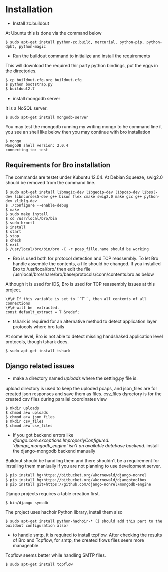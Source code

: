 Installation
============

* Install zc.buildout


At Ubuntu this is done via the command below

	$ sudo apt-get install python-zc.build, mercurial, python-pip, python-dpkt, python-magic

* Run the buildout command to initialize and install the requirements

This will download the required thir party python bindings, put the eggs in the directories.

	$ cp buildout.cfg.org buildout.cfg
	$ python bootstrap.py
	$ buildout2.7

* install mongodb server

It is a NoSQL server.

	$ sudo apt-get install mongodb-server

You may test the mongodb running my writing mongo to he command line
it you see an shell like below then you may continue with bro installation

	$ mongo
	MongoDB shell version: 2.0.4
	connecting to: test

Requirements for Bro installation
---------------------------------

The commands are testet under Kubuntu 12.04. At Debian Squeeze, swig2.0 should be removed from the command line.

	$ sudo apt-get install libmagic-dev libgeoip-dev libpcap-dev libssl-dev libncurses5-dev g++ bison flex cmake swig2.0 make gcc g++ python-dev zlib1g-dev
	$ ./configure --enable-debug
	$ make
	$ sudo make install
	$ cd /usr/local/bro/bin
	$ sudo broctl
	$ install
	$ start
	$ stop
	$ check
	$ exit
	$ /usr/local/bro/bin/bro -C -r pcap_fille.name should be working


* Bro is used both for protocol detection and TCP reassembly. To let Bro handle assemble the contents, a file should be changed. If you installed Bro to /usr/local/bro/ then edit the file /usr/local/bro/share/bro/base/protocols/conn/contents.bro as below

Although it is used for IDS, Bro is used for TCP reassembly issues at this project.

	\#\# If this variable is set to ``T``, then all contents of all connections  
	\#\# will be  extracted.  
	const default_extract = T &redef;  

* tshark is required for an alternative method to detect application layer protocols where bro fails

At some level, Bro is not able to detect missing handshaked application level protocols, though tshark does.

	$ sudo apt-get install tshark  


Django related issues
---------------------

* make a directory named *uploads* where the setting.py file is.

upload directory is used to keep the uploded pcaps, and json\_files are for created json responses and save them as files. csv\_files dşrectory is for the created csv files during parallel coordinates view

	$ mkdir uploads  
	$ chmod a+w uploads  
	$ chmod a+w json_files
    $ mkdir csv_files
    $ chmod a+w csv_files	

* If you got backend errors like *django.core.exceptions.ImproperlyConfigured: 'django_mongodb_engine' isn't an available database backend.*
install the django-mongodb backend manually

Buildout should be handling them and there shouldn't be a requirement for installing them manlually if you are not planning to use development server.

	$ pip install hg+https://bitbucket.org/wkornewald/django-nonrel  
	$ pip install hg+https://bitbucket.org/wkornewald/djangotoolbox  
	$ pip install git+https://github.com/django-nonrel/mongodb-engine  


Django projects requires a table creation first.

	$ bin/django syncdb  


The project uses hachoir Python library, install them also

	$ sudo apt-get install python-hachoir-* (i should add this part to the buildout configuration also)  


* to handle smtp, it is required to install tcpflow. After checking the results of Bro and Tcpflow, for smtp, the created flows files seem more manageable.

Tcpflow seems better while handling SMTP files.


	$ sudo apt-get install tcpflow  



